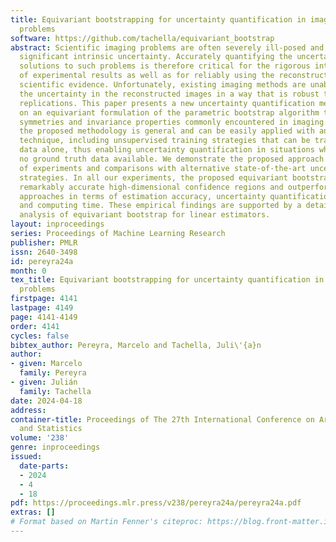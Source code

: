 ```yaml
---
title: Equivariant bootstrapping for uncertainty quantification in imaging inverse
  problems
software: https://github.com/tachella/equivariant_bootstrap
abstract: Scientific imaging problems are often severely ill-posed and hence have
  significant intrinsic uncertainty. Accurately quantifying the uncertainty in the
  solutions to such problems is therefore critical for the rigorous interpretation
  of experimental results as well as for reliably using the reconstructed images as
  scientific evidence. Unfortunately, existing imaging methods are unable to quantify
  the uncertainty in the reconstructed images in a way that is robust to experiment
  replications. This paper presents a new uncertainty quantification methodology based
  on an equivariant formulation of the parametric bootstrap algorithm that leverages
  symmetries and invariance properties commonly encountered in imaging problems. Additionally,
  the proposed methodology is general and can be easily applied with any image reconstruction
  technique, including unsupervised training strategies that can be trained from observed
  data alone, thus enabling uncertainty quantification in situations where there is
  no ground truth data available. We demonstrate the proposed approach with a series
  of experiments and comparisons with alternative state-of-the-art uncertainty quantification
  strategies. In all our experiments, the proposed equivariant bootstrap delivers
  remarkably accurate high-dimensional confidence regions and outperforms the competing
  approaches in terms of estimation accuracy, uncertainty quantification accuracy,
  and computing time. These empirical findings are supported by a detailed theoretical
  analysis of equivariant bootstrap for linear estimators.
layout: inproceedings
series: Proceedings of Machine Learning Research
publisher: PMLR
issn: 2640-3498
id: pereyra24a
month: 0
tex_title: Equivariant bootstrapping for uncertainty quantification in imaging inverse
  problems
firstpage: 4141
lastpage: 4149
page: 4141-4149
order: 4141
cycles: false
bibtex_author: Pereyra, Marcelo and Tachella, Juli\'{a}n
author:
- given: Marcelo
  family: Pereyra
- given: Julián
  family: Tachella
date: 2024-04-18
address:
container-title: Proceedings of The 27th International Conference on Artificial Intelligence
  and Statistics
volume: '238'
genre: inproceedings
issued:
  date-parts:
  - 2024
  - 4
  - 18
pdf: https://proceedings.mlr.press/v238/pereyra24a/pereyra24a.pdf
extras: []
# Format based on Martin Fenner's citeproc: https://blog.front-matter.io/posts/citeproc-yaml-for-bibliographies/
---
```

